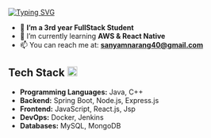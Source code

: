 <a href="https://git.io/typing-svg"><img src="https://readme-typing-svg.demolab.com?font=Fira+Code&size=21&pause=1000&color=2155F7&center=true&vCenter=true&width=435&lines=Hey+!%2C+I%E2%80%99m+Sanyam;+A+Full+Stack+Developer" alt="Typing SVG" /></a>
- 👀 **I’m a 3rd year FullStack Student**
- 🌱 I’m currently learning **AWS & React Native**
- 📫 You can reach me at: **sanyamnarang40@gmail.com**

## Tech Stack <img width="20" height="20" src="https://github.com/sanyam40/sanyam40/assets/87993985/5a91759e-e04a-4b0f-8d64-e0076bf3eb55">
- **Programming Languages:** Java, C++
- **Backend:** Spring Boot, Node.js, Express.js
- **Frontend:** JavaScript, React.js, Jsp
- **DevOps:** Docker, Jenkins 
- **Databases:** MySQL, MongoDB

